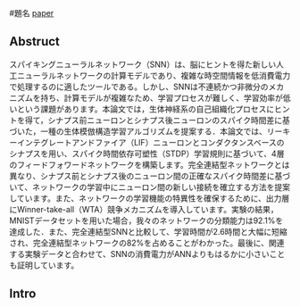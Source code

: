 #題名
[paper](https://ieeexplore.ieee.org/abstract/document/9407642)

<script type="text/javascript" async src="https://cdnjs.cloudflare.com/ajax/libs/mathjax/2.7.7/MathJax.js?config=TeX-MML-AM_CHTML">
</script>
<script type="text/x-mathjax-config">
 MathJax.Hub.Config({
 tex2jax: {
 inlineMath: [['$', '$'] ],
 displayMath: [ ['$$','$$'], ["\\[","\\]"] ]
 }
 });
</script>
## Abstruct

スパイキングニューラルネットワーク（SNN）は、脳にヒントを得た新しい人工ニューラルネットワークの計算モデルであり、複雑な時空間情報を低消費電力で処理するのに適したツールである。しかし、SNNは不連続かつ非微分のメカニズムを持ち、計算モデルが複雑なため、学習プロセスが難しく、学習効率が低いという課題があります。本論文では，生体神経系の自己組織化プロセスにヒントを得て，シナプス前ニューロンとシナプス後ニューロンのスパイク時間差に基づいた，一種の生体模倣構造学習アルゴリズムを提案する．本論文では、リーキーインテグレートアンドファイア（LIF）ニューロンとコンダクタンスベースのシナプスを用い、スパイク時間依存可塑性（STDP）学習規則に基づいて、4層のフィードフォワードネットワークを構築します。完全連結型ネットワークとは異なり、シナプス前とシナプス後のニューロン間の正確なスパイク時間差に基づいて、ネットワークの学習中にニューロン間の新しい接続を確立する方法を提案しています。また、ネットワークの学習機能の特異性を確保するために、出力層にWinner-take-all（WTA）競争メカニズムを導入しています。実験の結果，MNISTデータセットを用いた場合，我々のネットワークの分類能力は92.1%を達成した．また、完全連結型SNNと比較して、学習時間が2.6時間と大幅に短縮され、完全連結型ネットワークの82%を占めることがわかった。最後に、関連する実験データと合わせて、SNNの消費電力がANNよりもはるかに小さいことも証明しています。



## Intro
